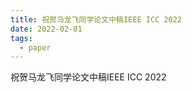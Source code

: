 ```yaml
---
title: 祝贺马龙飞同学论文中稿IEEE ICC 2022
date: 2022-02-01
tags:
  - paper
---
```


祝贺马龙飞同学论文中稿IEEE ICC 2022

<!--more-->

